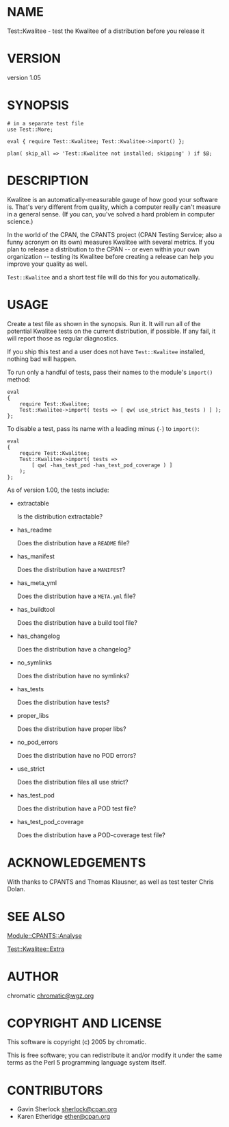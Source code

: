 # NAME

Test::Kwalitee - test the Kwalitee of a distribution before you release it

# VERSION

version 1.05

# SYNOPSIS

    # in a separate test file
    use Test::More;

    eval { require Test::Kwalitee; Test::Kwalitee->import() };

    plan( skip_all => 'Test::Kwalitee not installed; skipping' ) if $@;

# DESCRIPTION

Kwalitee is an automatically-measurable gauge of how good your software is.
That's very different from quality, which a computer really can't measure in a
general sense.  (If you can, you've solved a hard problem in computer science.)

In the world of the CPAN, the CPANTS project (CPAN Testing Service; also a
funny acronym on its own) measures Kwalitee with several metrics.  If you plan
to release a distribution to the CPAN -- or even within your own organization
\-- testing its Kwalitee before creating a release can help you improve your
quality as well.

`Test::Kwalitee` and a short test file will do this for you automatically.

# USAGE

Create a test file as shown in the synopsis.  Run it.  It will run all of the
potential Kwalitee tests on the current distribution, if possible.  If any
fail, it will report those as regular diagnostics.

If you ship this test and a user does not have `Test::Kwalitee` installed,
nothing bad will happen.

To run only a handful of tests, pass their names to the module's `import()`
method:

    eval
    {
        require Test::Kwalitee;
        Test::Kwalitee->import( tests => [ qw( use_strict has_tests ) ] );
    };

To disable a test, pass its name with a leading minus (`-`) to `import()`:

    eval
    {
        require Test::Kwalitee;
        Test::Kwalitee->import( tests =>
            [ qw( -has_test_pod -has_test_pod_coverage ) ]
        );
    };

As of version 1.00, the tests include:

- extractable

    Is the distribution extractable?

- has\_readme

    Does the distribution have a `README` file?

- has\_manifest

    Does the distribution have a `MANIFEST`?

- has\_meta\_yml

    Does the distribution have a `META.yml` file?

- has\_buildtool

    Does the distribution have a build tool file?

- has\_changelog

    Does the distribution have a changelog?

- no\_symlinks

    Does the distribution have no symlinks?

- has\_tests

    Does the distribution have tests?

- proper\_libs

    Does the distribution have proper libs?

- no\_pod\_errors

    Does the distribution have no POD errors?

- use\_strict

    Does the distribution files all use strict?

- has\_test\_pod

    Does the distribution have a POD test file?

- has\_test\_pod\_coverage

    Does the distribution have a POD-coverage test file?

# ACKNOWLEDGEMENTS

With thanks to CPANTS and Thomas Klausner, as well as test tester Chris Dolan.

# SEE ALSO

[Module::CPANTS::Analyse](http://search.cpan.org/perldoc?Module::CPANTS::Analyse)

[Test::Kwalitee::Extra](http://search.cpan.org/perldoc?Test::Kwalitee::Extra)

# AUTHOR

chromatic <chromatic@wgz.org>

# COPYRIGHT AND LICENSE

This software is copyright (c) 2005 by chromatic.

This is free software; you can redistribute it and/or modify it under
the same terms as the Perl 5 programming language system itself.

# CONTRIBUTORS

- Gavin Sherlock <sherlock@cpan.org>
- Karen Etheridge <ether@cpan.org>
